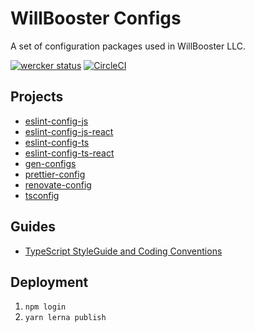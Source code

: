 # WillBooster Configs

A set of configuration packages used in WillBooster LLC.

[![wercker status](https://app.wercker.com/status/4baee16fa4d9da6b00ee7b2919e407a3/m/master 'wercker status')](https://app.wercker.com/project/byKey/4baee16fa4d9da6b00ee7b2919e407a3) [![CircleCI](https://circleci.com/gh/WillBooster/willbooster-configs.svg?style=svg&circle-token=21b4491b423050edf6c830f9195a70c0b7f95d5f)](https://circleci.com/gh/WillBooster/willbooster-configs)

## Projects

- [eslint-config-js](packages/eslint-config-js)
- [eslint-config-js-react](packages/eslint-config-js-react)
- [eslint-config-ts](packages/eslint-config-ts)
- [eslint-config-ts-react](packages/eslint-config-ts-react)
- [gen-configs](packages/gen-configs)
- [prettier-config](packages/prettier-config)
- [renovate-config](packages/renovate-config)
- [tsconfig](packages/tsconfig)

## Guides

- [TypeScript StyleGuide and Coding Conventions](https://basarat.gitbooks.io/typescript/content/docs/styleguide/styleguide.html)

## Deployment

1. `npm login`
1. `yarn lerna publish`
